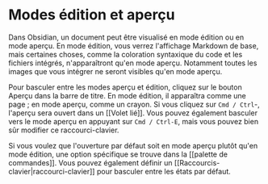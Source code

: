 # Modes édition et aperçu

Dans Obsidian, un document peut être visualisé en mode édition ou en mode aperçu. En mode édition, vous verrez l'affichage Markdown de base, mais certaines choses, comme la coloration syntaxique du code et les fichiers intégrés, n'apparaîtront qu'en mode aperçu. Notamment toutes les images que vous intégrer ne seront visibles qu'en mode aperçu.

Pour basculer entre les modes aperçu et édition, cliquez sur le bouton Aperçu dans la barre de titre. En mode édition, il apparaîtra comme une page ; en mode aperçu, comme un crayon. Si vous cliquez sur `Cmd / Ctrl`-, l'aperçu sera ouvert dans un [[Volet lié]]. Vous pouvez également basculer vers le mode aperçu en appuyant sur `Cmd / Ctrl-E`, mais vous pouvez bien sûr modifier ce raccourci-clavier.

Si vous voulez que l'ouverture par défaut soit en mode aperçu plutôt qu'en mode édition, une option spécifique se trouve dans la [[palette de commandes]]. Vous pouvez également définir un [[Raccourcis-clavier|raccourci-clavier]] pour basculer entre les états par défaut.